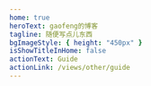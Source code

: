 ```yaml
---
home: true
heroText: gaofeng的博客
tagline: 随便写点儿东西
bgImageStyle: { height: "450px" }
isShowTitleInHome: false
actionText: Guide
actionLink: /views/other/guide
---
```

